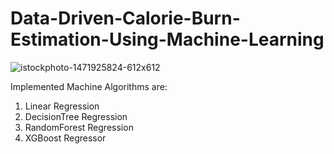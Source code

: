 # Data-Driven-Calorie-Burn-Estimation-Using-Machine-Learning
 ![istockphoto-1471925824-612x612](https://github.com/user-attachments/assets/c8cf5e66-a905-4930-9fc0-2a24d211cead)

Implemented Machine Algorithms are:
1. Linear Regression
2. DecisionTree Regression
3. RandomForest Regression
4. XGBoost Regressor
